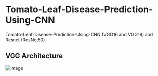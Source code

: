 # Tomato-Leaf-Disease-Prediction-Using-CNN
Tomato-Leaf-Disease-Prediction-Using-CNN (VGG16 and VGG19) and Resnet (ResNet50)

## VGG Architecture

![image](https://user-images.githubusercontent.com/69152112/209336544-e947f42f-8c8e-407b-804a-6e9417251221.png)

